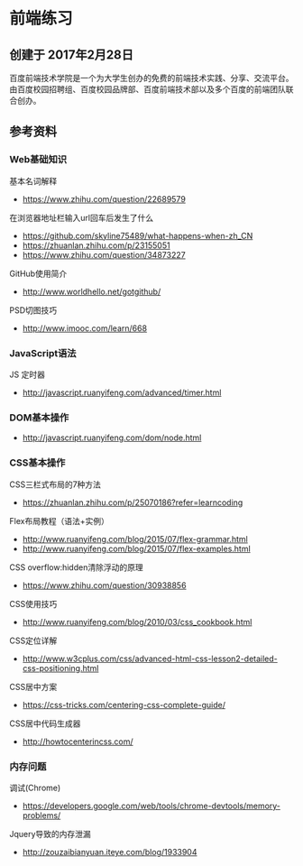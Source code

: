 # 前端练习
## 创建于 2017年2月28日
百度前端技术学院是一个为大学生创办的免费的前端技术实践、分享、交流平台。由百度校园招聘组、百度校园品牌部、百度前端技术部以及多个百度的前端团队联合创办。

## 参考资料
### Web基础知识
基本名词解释
* https://www.zhihu.com/question/22689579

在浏览器地址栏输入url回车后发生了什么
* https://github.com/skyline75489/what-happens-when-zh_CN
* https://zhuanlan.zhihu.com/p/23155051
* https://www.zhihu.com/question/34873227

GitHub使用简介
* http://www.worldhello.net/gotgithub/

PSD切图技巧
* http://www.imooc.com/learn/668


### JavaScript语法
JS 定时器
* http://javascript.ruanyifeng.com/advanced/timer.html

### DOM基本操作
* http://javascript.ruanyifeng.com/dom/node.html

### CSS基本操作
CSS三栏式布局的7种方法
* https://zhuanlan.zhihu.com/p/25070186?refer=learncoding

Flex布局教程（语法+实例）
* http://www.ruanyifeng.com/blog/2015/07/flex-grammar.html
* http://www.ruanyifeng.com/blog/2015/07/flex-examples.html

CSS overflow:hidden清除浮动的原理
* https://www.zhihu.com/question/30938856

CSS使用技巧
* http://www.ruanyifeng.com/blog/2010/03/css_cookbook.html

CSS定位详解
* http://www.w3cplus.com/css/advanced-html-css-lesson2-detailed-css-positioning.html

CSS居中方案
* https://css-tricks.com/centering-css-complete-guide/

CSS居中代码生成器
* http://howtocenterincss.com/

### 内存问题
调试(Chrome)
* https://developers.google.com/web/tools/chrome-devtools/memory-problems/

Jquery导致的内存泄漏
* http://zouzaibianyuan.iteye.com/blog/1933904
